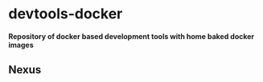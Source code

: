 # devtools-docker

#### Repository of docker based development tools with home baked docker images 

## Nexus 

